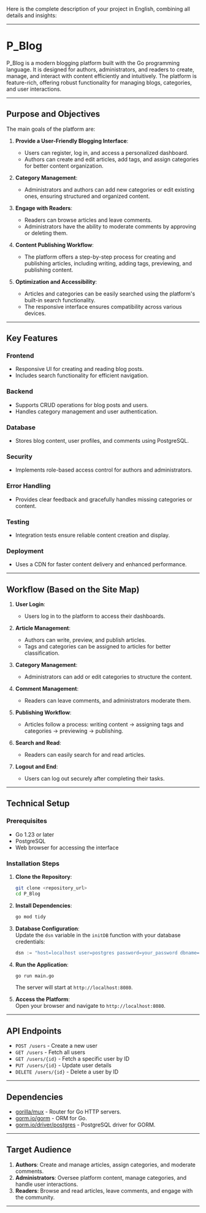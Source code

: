 Here is the complete description of your project in English, combining all details and insights:  

---

# P_Blog  

P_Blog is a modern blogging platform built with the Go programming language. It is designed for authors, administrators, and readers to create, manage, and interact with content efficiently and intuitively. The platform is feature-rich, offering robust functionality for managing blogs, categories, and user interactions.

---

## Purpose and Objectives  

The main goals of the platform are:  

1. **Provide a User-Friendly Blogging Interface**:  
   - Users can register, log in, and access a personalized dashboard.  
   - Authors can create and edit articles, add tags, and assign categories for better content organization.  

2. **Category Management**:  
   - Administrators and authors can add new categories or edit existing ones, ensuring structured and organized content.  

3. **Engage with Readers**:  
   - Readers can browse articles and leave comments.  
   - Administrators have the ability to moderate comments by approving or deleting them.  

4. **Content Publishing Workflow**:  
   - The platform offers a step-by-step process for creating and publishing articles, including writing, adding tags, previewing, and publishing content.  

5. **Optimization and Accessibility**:  
   - Articles and categories can be easily searched using the platform's built-in search functionality.  
   - The responsive interface ensures compatibility across various devices.  

---

## Key Features  

### **Frontend**  
- Responsive UI for creating and reading blog posts.  
- Includes search functionality for efficient navigation.  

### **Backend**  
- Supports CRUD operations for blog posts and users.  
- Handles category management and user authentication.  

### **Database**  
- Stores blog content, user profiles, and comments using PostgreSQL.  

### **Security**  
- Implements role-based access control for authors and administrators.  

### **Error Handling**  
- Provides clear feedback and gracefully handles missing categories or content.  

### **Testing**  
- Integration tests ensure reliable content creation and display.  

### **Deployment**  
- Uses a CDN for faster content delivery and enhanced performance.  

---

## Workflow (Based on the Site Map)  

1. **User Login**:  
   - Users log in to the platform to access their dashboards.  

2. **Article Management**:  
   - Authors can write, preview, and publish articles.  
   - Tags and categories can be assigned to articles for better classification.  

3. **Category Management**:  
   - Administrators can add or edit categories to structure the content.  

4. **Comment Management**:  
   - Readers can leave comments, and administrators moderate them.  

5. **Publishing Workflow**:  
   - Articles follow a process: writing content → assigning tags and categories → previewing → publishing.  

6. **Search and Read**:  
   - Readers can easily search for and read articles.  

7. **Logout and End**:  
   - Users can log out securely after completing their tasks.  

---

## Technical Setup  

### Prerequisites  
- Go 1.23 or later  
- PostgreSQL  
- Web browser for accessing the interface  

### Installation Steps  

1. **Clone the Repository**:  
   ```bash  
   git clone <repository_url>  
   cd P_Blog  
   ```  

2. **Install Dependencies**:  
   ```bash  
   go mod tidy  
   ```  

3. **Database Configuration**:  
   Update the `dsn` variable in the `initDB` function with your database credentials:  
   ```go  
   dsn := "host=localhost user=postgres password=your_password dbname=your_dbname port=your_port sslmode=disable TimeZone=Asia/Almaty"  
   ```  

4. **Run the Application**:  
   ```bash  
   go run main.go  
   ```  
   The server will start at `http://localhost:8080`.  

5. **Access the Platform**:  
   Open your browser and navigate to `http://localhost:8080`.  

---

## API Endpoints  

- `POST /users` - Create a new user  
- `GET /users` - Fetch all users  
- `GET /users/{id}` - Fetch a specific user by ID  
- `PUT /users/{id}` - Update user details  
- `DELETE /users/{id}` - Delete a user by ID  

---

## Dependencies  

- [gorilla/mux](https://github.com/gorilla/mux) - Router for Go HTTP servers.  
- [gorm.io/gorm](https://gorm.io/) - ORM for Go.  
- [gorm.io/driver/postgres](https://gorm.io/docs/driver_postgres.html) - PostgreSQL driver for GORM.  

---

## Target Audience  

1. **Authors**: Create and manage articles, assign categories, and moderate comments.  
2. **Administrators**: Oversee platform content, manage categories, and handle user interactions.  
3. **Readers**: Browse and read articles, leave comments, and engage with the community.  

---

